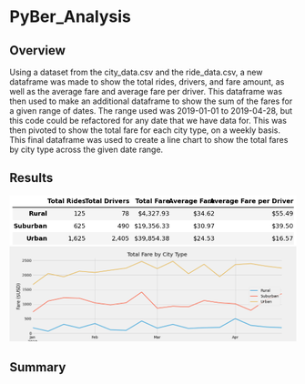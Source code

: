 # PyBer_Analysis

## Overview
Using a dataset from the city_data.csv and the ride_data.csv, a new dataframe was made to show the total rides, drivers, and fare amount, as well as the average fare and average fare per driver. This dataframe was then used to make an additional dataframe to show the sum of the fares for a given range of dates. The range used was 2019-01-01 to 2019-04-28, but this code could be refactored for any date that we have data for. This was then pivoted to show the total fare for each city type, on a weekly basis. This final dataframe was used to create a line chart to show the total fares by city type across the given date range.

## Results

![Alt Text](https://github.com/Hojo0210/PyBer_Analysis/blob/main/analysis/pyber_summary.png)
![Alt text](https://github.com/Hojo0210/PyBer_Analysis/blob/main/analysis/PyBer_fare_summary.png)

## Summary

